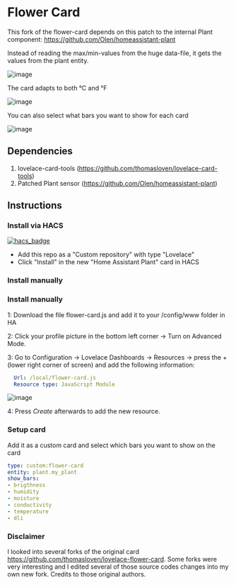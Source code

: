 # Flower Card

This fork of the flower-card depends on this patch to the internal Plant component:
https://github.com/Olen/homeassistant-plant

Instead of reading the max/min-values from the huge data-file, it gets the values from the plant entity.  

![image](https://user-images.githubusercontent.com/203184/181523876-4185c023-fd9a-4e1d-b415-7f98f40481ce.png)

The card adapts to both °C and °F

![image](https://user-images.githubusercontent.com/203184/181524097-23e203bc-27bd-474b-9bcb-5d0525f3e6be.png)

You can also select what bars you want to show for each card

![image](https://user-images.githubusercontent.com/203184/181523597-a4b4e617-efad-421b-a157-813d15564c11.png)


## Dependencies
1. lovelace-card-tools (https://github.com/thomasloven/lovelace-card-tools)
2. Patched Plant sensor (https://github.com/Olen/homeassistant-plant)

## Instructions

### Install via HACS


[![hacs_badge](https://img.shields.io/badge/HACS-Custom-41BDF5.svg?style=for-the-badge)](https://github.com/Olen/lovelace-flower-card/)

* Add this repo as a "Custom repository" with type "Lovelace"
* Click "Install" in the new "Home Assistant Plant" card in HACS

### Install manually

### Install manually
1: Download the file flower-card.js and add it to your /config/www folder in HA 
 
2: Click your profile picture in the bottom left corner -> Turn on Advanced Mode.
 
3: Go to Configuration -> Lovelace Dashboards -> Resources -> press the + (lower right corner of screen) and add the following information:

```yaml
  Url: /local/flower-card.js
  Resource type: JavaScript Module
```
![image](https://user-images.githubusercontent.com/45675902/80322223-ebd41880-8823-11ea-992d-7070d4197f8b.png)

4: Press *Create* afterwards to add the new resource.

### Setup card

Add it as a custom card and select which bars you want to show on the card

```yaml
type: custom:flower-card
entity: plant.my_plant
show_bars:
- brigthness
- humidity
- moisture
- conductivity
- temperature
- dli
```


### Disclaimer
I looked into several forks of the original card https://github.com/thomasloven/lovelace-flower-card. Some forks were very interesting and I edited several of those source codes changes into my own new fork. Credits to those original authors.

